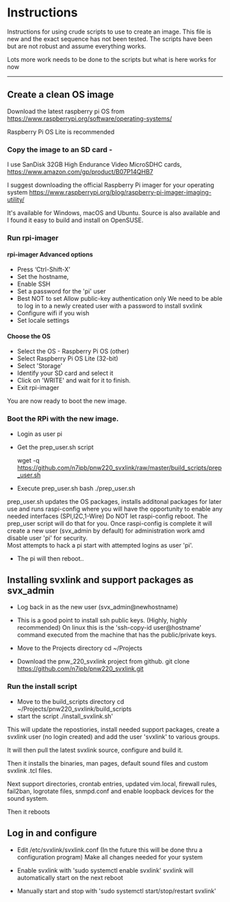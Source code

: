 # Instructions

Instructions for using crude scripts to use to create an image.
This file is new and the exact sequence has not been tested.
The scripts have been but are not robust and assume everything works.

Lots more work needs to be done to the scripts but what is here
works for now


******************************************
## Create a clean OS image

Download the latest raspberry pi OS from https://www.raspberrypi.org/software/operating-systems/

Raspberry Pi OS Lite is recommended

### Copy the image to an SD card - 
I use SanDisk 32GB High Endurance Video MicroSDHC cards, https://www.amazon.com/gp/product/B07P14QHB7

I suggest downloading the official Raspberry Pi imager for your operating system
https://www.raspberrypi.org/blog/raspberry-pi-imager-imaging-utility/

It's available for Windows, macOS and Ubuntu.  Source is also available and I found it easy to 
build and install on OpenSUSE.

### Run rpi-imager

#### rpi-imager Advanced options

- Press ‘Ctrl-Shift-X’
- Set the hostname,
- Enable SSH 
- Set a password for the 'pi' user
- Best NOT to set Allow public-key authentication only
    We need to be able to log in to a newly created user with a password to install svxlink
- Configure wifi if you wish
- Set locale settings

#### Choose the OS

- Select the OS - Raspberry Pi OS (other)
- Select Raspberry Pi OS Lite (32-bit)
- Select 'Storage'
- Identify your SD card and select it
- Click on 'WRITE' and wait for it to finish.
- Exit rpi-imager

You are now ready to boot the new image.

### Boot the RPi with the new image.

- Login as user pi
- Get the prep_user.sh script

    wget -q https://github.com/n7ipb/pnw220_svxlink/raw/master/build_scripts/prep_user.sh

- Execute prep_user.sh
    bash ./prep_user.sh

prep_user.sh updates the OS packages, installs additonal packages for later use and
runs raspi-config where you will have the opportunity to enable any needed 
interfaces (SPI,I2C,1-Wire)
Do NOT let raspi-config reboot.  The prep_user script will do that for you.
Once raspi-config is complete it will create a new user (svx_admin by default) for administration 
work amd disable user 'pi' for security.  
Most attempts to hack a pi start with attempted logins as user 'pi'.

- The pi will then reboot..

## Installing svxlink and support packages as svx_admin

- Log back in as the new user (svx_admin@newhostname)

- This is a good point to install ssh public keys. (Highly, highly recommended)
On linux this is the 'ssh-copy-id user@hostname' command executed from the machine that
has the public/private keys.

- Move to the Projects directory
    cd ~/Projects
- Download the pnw_220_svxlink project from github.
    git clone https://github.com/n7ipb/pnw220_svxlink.git

### Run the install script

- Move to the build_scripts directory
    cd ~/Projects/pnw220_svxlink/build_scripts
- start the script
    ./install_svxlink.sh'

This will update the repostiories, install needed support packages, create a svxlink user (no login created)
 and add the user 'svxlink' to various groups.

It will then pull the latest svxlink source, configure and build it.

Then it installs the binaries, man pages, default sound files and custom svxlink .tcl files.

Next support directories, crontab entries, updated vim.local, firewall rules, fail2ban, logrotate files, snmpd.conf
and enable loopback devices for the sound system.

Then it reboots

## Log in and configure

- Edit /etc/svxlink/svxlink.conf (In the future this will be done thru a configuration program)
    Make all changes needed for your system

- Enable svxlink with 'sudo systemctl enable svxlink' svxlink will automatically start on the next reboot
- Manually start and stop with 'sudo systemctl start/stop/restart svxlink'


